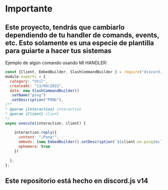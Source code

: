 # Importante
## Este proyecto, tendrás que cambiarlo dependiendo de tu handler de comands, events, etc. Esto solamente es una especie de plantilla para guiarte a hacer tus sistemas

Ejemplo de algún comando usando MI HANDLER:
```js
const {Client, EmbedBuilder, SlashCommandBuilder } = require("discord.js");
module.exports = {
  category: "Util",
  createdAt: "13/09/2022",
  data: new SlashCommandBuilder()
  .setName("ping")
  .setDescription("PONG"),
/**
* @param {Interaction} interaction
* @param {Client} client
*/
async execute(interaction, client) {
  
    interaction.reply({
      content: "¡Pong!",
      embeds: [new EmbedBuilder().setDescription(`${client.ws.ping}ms`)],
      ephemera: true
    })
    
  },
};
```

## Este repositorio está hecho en discord.js v14
